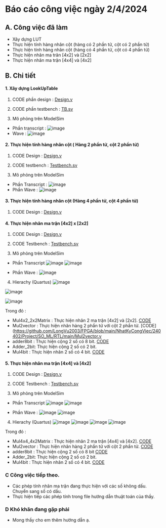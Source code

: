 # Báo cáo công việc ngày 2/4/2024
## A. Công việc đã làm
- Xây dựng LUT
- Thực hiện tính hàng nhân cột (hàng có 2 phần tử, cột có 2 phần tử)
- Thực hiện tính hàng nhân cột (hàng có 4 phần tử, cột có 4 phần tử)
- Thực hiện nhân ma trân [4x2] và [2x2]
- Thực hiện nhân ma trận [4x4] và [4x2]
## B. Chi tiết
#### 1. Xây dựng LookUpTable
1. CODE phần design : [Design.v](https://github.com/LongVu2003/FPGA/blob/main/NhatKyCongViec/240402/Project/SO_ML/RTL/main/rom.v)

2. CODE phần testbench : [TB.sv](https://github.com/LongVu2003/FPGA/blob/main/NhatKyCongViec/240402/Project/SO_ML/RTL/main/tb_rom.sv) 

3. Mô phỏng trên ModelSim
- Phần transcript : 
![image](https://github.com/ptitopen-git/D21_DoanLongVu/assets/128148954/e3d55c70-595d-4f6e-b7c6-fee6b2f14c46)
- Wave : 
![image](https://github.com/ptitopen-git/D21_DoanLongVu/assets/128148954/3385a011-2382-458b-8d80-f7f3e596deb3)

#### 2. Thực hiện tính hàng nhân cột ( Hàng 2 phần tử, cột 2 phần tử)
1.  CODE Design : [Design.v](https://github.com/LongVu2003/FPGA/blob/main/NhatKyCongViec/240402/Project/SO_ML/RTL/main/Mul2vector.v) 

2. CODE testbench : [Testbench.sv](https://github.com/LongVu2003/FPGA/blob/main/NhatKyCongViec/240402/Project/SO_ML/RTL/main/tb_mul2vector.v)

4. Mô phỏng trên ModelSim
- Phần Transcript : 
![image](https://github.com/ptitopen-git/D21_DoanLongVu/assets/128148954/1148bc0b-93aa-43d7-adc0-dee3558c88bd)
- Phần Wave : 
![image](https://github.com/ptitopen-git/D21_DoanLongVu/assets/128148954/1696f791-1843-45b5-8cbd-67c54311647c)

#### 3. Thực hiện tính hàng nhân cột (Hàng 4 phần tử, cột 4 phần tử)
1. CODE Design : [Design.v](https://github.com/LongVu2003/FPGA/blob/main/NhatKyCongViec/240402/Project/SO_ML/RTL/main/Mul2vector4x1.v)

#### 4. Thực hiện nhân ma trận [4x2] x [2x2]
1. CODE Design : [Design.v](https://github.com/LongVu2003/FPGA/blob/main/NhatKyCongViec/240402/Project/SO_ML/RTL/main/Mul4x2_2x2Matrix.v)

2. CODE Testbench : [Testbench.sv](https://github.com/LongVu2003/FPGA/blob/main/NhatKyCongViec/240402/Project/SO_ML/RTL/main/TB_Mul4x2_2x2Matrix.sv) 

3. Mô phỏng trên ModelSim
- Phần Transcript
![image](https://github.com/ptitopen-git/D21_DoanLongVu/assets/128148954/78516c2c-d368-4b26-9cf2-0b2bd5eb21e2)
![image](https://github.com/ptitopen-git/D21_DoanLongVu/assets/128148954/11285b88-2df1-444e-94ad-44e2575435c2)

- Phần Wave : 
![image](https://github.com/ptitopen-git/D21_DoanLongVu/assets/128148954/f41fbdd1-3834-4bed-b470-b7a7b51eb2ca)

4. Hierachy (Quartus)
![image](https://github.com/ptitopen-git/D21_DoanLongVu/assets/128148954/6b2c4e5a-7a4a-4922-b92f-896e5095bc84)

![image](https://github.com/ptitopen-git/D21_DoanLongVu/assets/128148954/6e95907c-7dc6-47fa-b47f-efc775ef6851)

![image](https://github.com/ptitopen-git/D21_DoanLongVu/assets/128148954/dee17576-f21b-4958-a8e9-1fb135c1511e)

Trong đó : 
- Mul4x2_2x2Matrix : Thực hiện nhân 2 ma trận [4x2] và [2x2]. [CODE](https://github.com/LongVu2003/FPGA/blob/main/NhatKyCongViec/240402/Project/SO_ML/RTL/main/TB_Mul4x2_2x2Matrix.sv)
- Mul2vector : Thực hiện nhân hàng 2 phần tử với cột 2 phần tử. [CODE](https://github.com/LongVu2003/FPGA/blob/main/NhatKyCongViec/240402/Project/SO_ML/RTL/main/Mul2vector.v
- adder8bit : Thực hiện cộng 2 số có 8 bit. [CODE](https://github.com/LongVu2003/FPGA/blob/main/NhatKyCongViec/240402/Project/SO_ML/RTL/main/adder8bit.v)
- Adder_2bit: Thực hiện cộng 2 số có 2 bit.
- Mul4bit : Thực hiện nhân 2 số có 4 bit. [CODE](https://github.com/LongVu2003/FPGA/blob/main/NhatKyCongViec/240402/Project/SO_ML/RTL/main/Mul4bit.v)

#### 5. Thực hiện nhân ma trận [4x4] và [4x2]
1. CODE Design : [Design.v](https://github.com/LongVu2003/FPGA/blob/main/NhatKyCongViec/240402/Project/SO_ML/RTL/main/Mul4x4_4x2matrix.v)

2. CODE Testbench : [Testbench.sv](https://github.com/LongVu2003/FPGA/blob/main/NhatKyCongViec/240402/Project/SO_ML/RTL/main/TB_Mul4x4_4x2matrix.sv) 

3. Mô phỏng trên ModelSim
- Phần Transcript
![image](https://github.com/ptitopen-git/D21_DoanLongVu/assets/128148954/fbc7daa7-0b56-4178-882b-72d6fd7fb4c1)
![image](https://github.com/ptitopen-git/D21_DoanLongVu/assets/128148954/be7e7038-af8f-41fa-8b59-5e889e6012ee)

- Phần Wave : 
![image](https://github.com/ptitopen-git/D21_DoanLongVu/assets/128148954/a861595a-15bd-4a22-941c-0d9148169ca0)
![image](https://github.com/ptitopen-git/D21_DoanLongVu/assets/128148954/03355669-4195-4800-8946-72ed93eef7c4)

4. Hierachy (Quartus)
![image](https://github.com/ptitopen-git/D21_DoanLongVu/assets/128148954/1802868e-f66e-48f3-a3a2-09006c19e845)
![image](https://github.com/ptitopen-git/D21_DoanLongVu/assets/128148954/d9b466d3-5058-4927-b942-55edd88a7a24)
![image](https://github.com/ptitopen-git/D21_DoanLongVu/assets/128148954/bcde4c61-0391-4c73-8b26-e83b237f8d92)
![image](https://github.com/ptitopen-git/D21_DoanLongVu/assets/128148954/8d21da39-49a7-4c25-ba73-94b8d1669453)

Trong đó : 
- Mul4x4_4x2Matrix : Thực hiện nhân 2 ma trận [4x4] và [4x2]. [CODE](https://github.com/LongVu2003/FPGA/blob/main/NhatKyCongViec/240402/Project/SO_ML/RTL/main/Mul4x4_4x2matrix.v)
- Mul2vector : Thực hiện nhân hàng 2 phần tử với cột 2 phần tử. [CODE](https://github.com/LongVu2003/FPGA/blob/main/NhatKyCongViec/240402/Project/SO_ML/RTL/main/Mul2vector.v)
- adder8bit : Thực hiện cộng 2 số có 8 bit [CODE](https://github.com/LongVu2003/FPGA/blob/main/NhatKyCongViec/240402/Project/SO_ML/RTL/main/adder8bit.v )
- Adder_2bit: Thực hiện cộng 2 số có 2 bit.
- Mul4bit : Thực hiện nhân 2 số có 4 bit. [CODE](https://github.com/LongVu2003/FPGA/blob/main/NhatKyCongViec/240402/Project/SO_ML/RTL/main/Mul4bit.v)
### C Công việc tiếp theo.
- Các phép tính nhân ma trận đang thực hiện với các số không dấu. Chuyển sang số có dấu.
- Thực hiện tiếp các phép tính trong file hướng dẫn thuật toán của thầy.

### D Khó khăn đang gặp phải
- Mong thầy cho em thêm hướng dẫn ạ.
